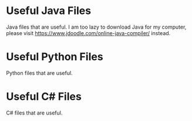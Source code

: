 # Useful Java Files
Java files that are useful. I am too lazy to download Java for my computer, please visit https://www.jdoodle.com/online-java-compiler/ instead.

# Useful Python Files
Python files that are useful.

# Useful C\# Files
C\# files that are useful.
